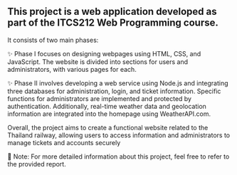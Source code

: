 ## This project is a web application developed as part of the ITCS212 Web Programming course. 

It consists of two main phases:

:sparkles: Phase I focuses on designing webpages using HTML, CSS, and JavaScript. The website is divided into sections for users and administrators, with various pages for each.

:sparkles: Phase II involves developing a web service using Node.js and integrating three databases for administration, login, and ticket information. Specific functions for administrators are implemented and protected by authentication. Additionally, real-time weather data and geolocation information are integrated into the homepage using WeatherAPI.com.

Overall, the project aims to create a functional website related to the Thailand railway, allowing users to access information and administrators to manage tickets and accounts securely

:loudspeaker:  Note: For more detailed information about this project, feel free to refer to the provided report. 
